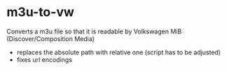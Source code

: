 # m3u-to-vw

Converts a m3u file so that it is readable by Volkswagen MiB (Discover/Composition Media)

* replaces the absolute path with relative one (script has to be adjusted)
* fixes url encodings
